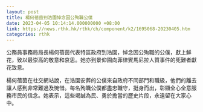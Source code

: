 ```yaml
---
layout: post
title: 楊何蓓茵到浩園悼念因公殉職公僕
date: 2023-04-05 10:14:14.000000000 +08:00
link: https://news.rthk.hk/rthk/ch/component/k2/1695068-20230405.htm
categories: rthk
---
```


公務員事務局局長楊何蓓茵代表特區政府到浩園，悼念因公殉職的公僕，獻上鮮花，致以最崇高的敬意和哀思。她亦到景仰園向菲律賓馬尼拉人質事件的死難者獻花致意。

楊何蓓茵在社交網站說，在浩園安葬的公僕來自政府不同部門和職級，他們的離去讓人感到非常難過及惋惜。每名殉職公僕都盡忠職守，挺身而出，彰顯全心全意服務市民的信念。她表示，這些竭誠為民、勇於擔當的歷史片段，永遠留在大家心中。
